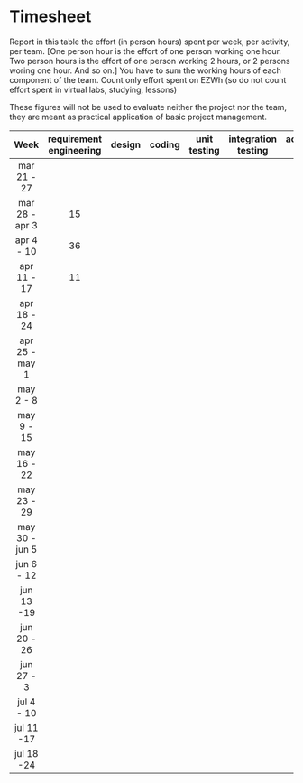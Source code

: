 # Timesheet

Report in this table the effort (in person hours) spent per week, per activity, per team. 
[One person hour is the effort of one person working one hour.
Two person hours is the effort of one person working 2 hours, or 2 persons woring one hour. And so on.]
You have to sum the working hours of each component of the team.
Count only effort spent on EZWh (so do not count effort spent in virtual labs, studying, lessons)

These figures will not be used to evaluate neither the project nor the team, they are meant as practical application of basic project management.

| Week | requirement engineering | design | coding | unit testing | integration testing | acceptance testing | management | git maven |
|:-----------:|:--------:|:-----------:|:-----------:|:----------:|:------------:|:---------------:|:-------------:|:--------------:|
| mar 21 - 27 | | | | | | | 2 | |
| mar 28 - apr 3 | 15 | | | | | | | |
| apr 4 - 10 | 36 | | | | | | | |
| apr 11 - 17| 11 | | | | | | | |
| apr 18 - 24| | | | | | | | |
| apr 25 - may 1 | | | | | | | | |
| may 2 - 8  | | | | | | | | |
| may 9 - 15| | | | | | | | |
| may 16 - 22| | | | | | | | |
| may 23 - 29| | | | | | | | |
| may 30 - jun 5 | | | | | | | | |
| jun 6 - 12 | | | | | | | | |
| jun 13 -19 | | | | | | | | |
| jun 20 - 26 | | | | | | | | |
| jun 27 - 3 | | | | | | | | |
| jul 4 - 10 | | | | | | | | |
| jul 11 -17 | | | | | | | | |
| jul 18 -24 | | | | | | | | |
